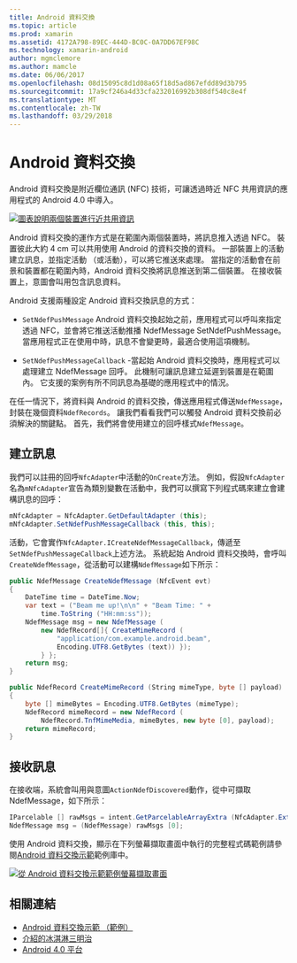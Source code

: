 ```yaml
---
title: Android 資料交換
ms.topic: article
ms.prod: xamarin
ms.assetid: 4172A798-89EC-444D-BC0C-0A7DD67EF98C
ms.technology: xamarin-android
author: mgmclemore
ms.author: mamcle
ms.date: 06/06/2017
ms.openlocfilehash: 08d15095c8d1d08a65f18d5ad867efdd89d3b795
ms.sourcegitcommit: 17a9cf246a4d33cfa232016992b308df540c8e4f
ms.translationtype: MT
ms.contentlocale: zh-TW
ms.lasthandoff: 03/29/2018
---
```

# <a name="android-beam"></a>Android 資料交換

Android 資料交換是附近欄位通訊 (NFC) 技術，可讓透過時近 NFC 共用資訊的應用程式的 Android 4.0 中導入。

[![圖表說明兩個裝置進行近共用資訊](android-beam-images/androidbeam.png)](android-beam-images/androidbeam.png#lightbox)

Android 資料交換的運作方式是在範圍內兩個裝置時，將訊息推入透過 NFC。 裝置彼此大約 4 cm 可以共用使用 Android 的資料交換的資料。 一部裝置上的活動建立訊息，並指定活動 （或活動），可以將它推送來處理。 當指定的活動會在前景和裝置都在範圍內時，Android 資料交換將訊息推送到第二個裝置。 在接收裝置上，意圖會叫用包含訊息資料。

Android 支援兩種設定 Android 資料交換訊息的方式：

-   `SetNdefPushMessage` Android 資料交換起始之前，應用程式可以呼叫來指定透過 NFC，並會將它推送活動推播 NdefMessage SetNdefPushMessage。 當應用程式正在使用中時，訊息不會變更時，最適合使用這項機制。

-   `SetNdefPushMessageCallback` -當起始 Android 資料交換時，應用程式可以處理建立 NdefMessage 回呼。 此機制可讓訊息建立延遲到裝置是在範圍內。 它支援的案例有所不同訊息為基礎的應用程式中的情況。


在任一情況下，將資料與 Android 的資料交換，傳送應用程式傳送`NdefMessage`，封裝在幾個資料`NdefRecords`。 讓我們看看我們可以觸發 Android 資料交換前必須解決的關鍵點。 首先，我們將會使用建立的回呼樣式`NdefMessage`。


## <a name="creating-a-message"></a>建立訊息

我們可以註冊的回呼`NfcAdapter`中活動的`OnCreate`方法。 例如，假設`NfcAdapter`名為`mNfcAdapter`宣告為類別變數在活動中，我們可以撰寫下列程式碼來建立會建構訊息的回呼：

```csharp
mNfcAdapter = NfcAdapter.GetDefaultAdapter (this);
mNfcAdapter.SetNdefPushMessageCallback (this, this);
```

活動，它會實作`NfcAdapter.ICreateNdefMessageCallback`，傳遞至`SetNdefPushMessageCallback`上述方法。 系統起始 Android 資料交換時，會呼叫`CreateNdefMessage`，從活動可以建構`NdefMessage`如下所示：

```csharp
public NdefMessage CreateNdefMessage (NfcEvent evt)
{
    DateTime time = DateTime.Now;
    var text = ("Beam me up!\n\n" + "Beam Time: " +
        time.ToString ("HH:mm:ss"));
    NdefMessage msg = new NdefMessage (
        new NdefRecord[]{ CreateMimeRecord (
            "application/com.example.android.beam",
            Encoding.UTF8.GetBytes (text)) });
        } };
    return msg;
}

public NdefRecord CreateMimeRecord (String mimeType, byte [] payload)
{
    byte [] mimeBytes = Encoding.UTF8.GetBytes (mimeType);
    NdefRecord mimeRecord = new NdefRecord (
        NdefRecord.TnfMimeMedia, mimeBytes, new byte [0], payload);
    return mimeRecord;
}
```


## <a name="receiving-a-message"></a>接收訊息

在接收端，系統會叫用與意圖`ActionNdefDiscovered`動作，從中可擷取 NdefMessage，如下所示：

```csharp
IParcelable [] rawMsgs = intent.GetParcelableArrayExtra (NfcAdapter.ExtraNdefMessages);
NdefMessage msg = (NdefMessage) rawMsgs [0];
```

使用 Android 資料交換，顯示在下列螢幕擷取畫面中執行的完整程式碼範例請參閱[Android 資料交換示範](https://developer.xamarin.com/samples/monodroid/AndroidBeamDemo/)範例庫中。

[![從 Android 資料交換示範範例螢幕擷取畫面](android-beam-images/24.png)](android-beam-images/24.png#lightbox)



## <a name="related-links"></a>相關連結

- [Android 資料交換示範 （範例）](https://developer.xamarin.com/samples/monodroid/AndroidBeamDemo/)
- [介紹的冰淇淋三明治](http://www.android.com/about/ice-cream-sandwich/)
- [Android 4.0 平台](http://developer.android.com/sdk/android-4.0.html)
